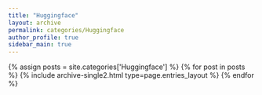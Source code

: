 ```yaml
---
title: "Huggingface"
layout: archive
permalink: categories/Huggingface
author_profile: true
sidebar_main: true
---
```



{% assign posts = site.categories['Huggingface'] %}
{% for post in posts %} {% include archive-single2.html type=page.entries_layout %} {% endfor %}